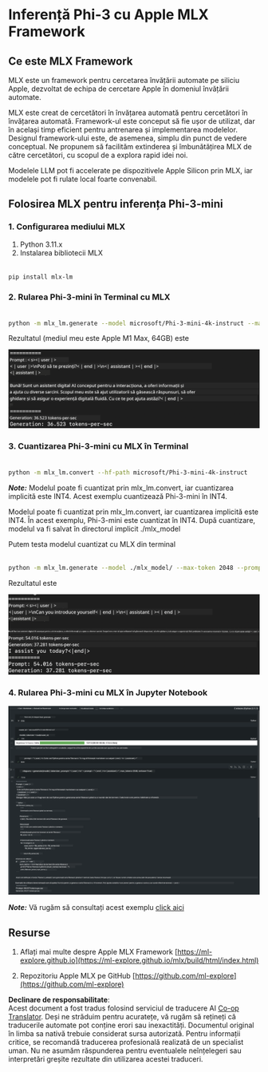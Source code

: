 <!--
CO_OP_TRANSLATOR_METADATA:
{
  "original_hash": "dcb656f3d206fc4968e236deec5d4384",
  "translation_date": "2025-07-17T10:09:16+00:00",
  "source_file": "md/03.FineTuning/03.Inference/MLX_Inference.md",
  "language_code": "ro"
}
-->
# **Inferență Phi-3 cu Apple MLX Framework**

## **Ce este MLX Framework**

MLX este un framework pentru cercetarea învățării automate pe siliciu Apple, dezvoltat de echipa de cercetare Apple în domeniul învățării automate.

MLX este creat de cercetători în învățarea automată pentru cercetători în învățarea automată. Framework-ul este conceput să fie ușor de utilizat, dar în același timp eficient pentru antrenarea și implementarea modelelor. Designul framework-ului este, de asemenea, simplu din punct de vedere conceptual. Ne propunem să facilităm extinderea și îmbunătățirea MLX de către cercetători, cu scopul de a explora rapid idei noi.

Modelele LLM pot fi accelerate pe dispozitivele Apple Silicon prin MLX, iar modelele pot fi rulate local foarte convenabil.

## **Folosirea MLX pentru inferența Phi-3-mini**

### **1. Configurarea mediului MLX**

1. Python 3.11.x  
2. Instalarea bibliotecii MLX

```bash

pip install mlx-lm

```

### **2. Rularea Phi-3-mini în Terminal cu MLX**

```bash

python -m mlx_lm.generate --model microsoft/Phi-3-mini-4k-instruct --max-token 2048 --prompt  "<|user|>\nCan you introduce yourself<|end|>\n<|assistant|>"

```

Rezultatul (mediul meu este Apple M1 Max, 64GB) este

![Terminal](../../../../../translated_images/01.5cf57df8f7407cf9281c0237f4e69c3728b8817253aad0835d14108b07c83c88.ro.png)

### **3. Cuantizarea Phi-3-mini cu MLX în Terminal**

```bash

python -m mlx_lm.convert --hf-path microsoft/Phi-3-mini-4k-instruct

```

***Note:*** Modelul poate fi cuantizat prin mlx_lm.convert, iar cuantizarea implicită este INT4. Acest exemplu cuantizează Phi-3-mini în INT4.

Modelul poate fi cuantizat prin mlx_lm.convert, iar cuantizarea implicită este INT4. În acest exemplu, Phi-3-mini este cuantizat în INT4. După cuantizare, modelul va fi salvat în directorul implicit ./mlx_model

Putem testa modelul cuantizat cu MLX din terminal

```bash

python -m mlx_lm.generate --model ./mlx_model/ --max-token 2048 --prompt  "<|user|>\nCan you introduce yourself<|end|>\n<|assistant|>"

```

Rezultatul este

![INT4](../../../../../translated_images/02.7b188681a8eadbc111aba8d8006e4b3671788947a99a46329261e169dd2ec29f.ro.png)

### **4. Rularea Phi-3-mini cu MLX în Jupyter Notebook**

![Notebook](../../../../../translated_images/03.b9705a3a5aaa89f9eb0ca04c1a4565dfe4a5e8cc68604227d2eab149fef1d3c7.ro.png)

***Note:*** Vă rugăm să consultați acest exemplu [click aici](../../../../../code/03.Inference/MLX/MLX_DEMO.ipynb)

## **Resurse**

1. Aflați mai multe despre Apple MLX Framework [https://ml-explore.github.io](https://ml-explore.github.io/mlx/build/html/index.html)

2. Repozitoriu Apple MLX pe GitHub [https://github.com/ml-explore](https://github.com/ml-explore)

**Declinare de responsabilitate**:  
Acest document a fost tradus folosind serviciul de traducere AI [Co-op Translator](https://github.com/Azure/co-op-translator). Deși ne străduim pentru acuratețe, vă rugăm să rețineți că traducerile automate pot conține erori sau inexactități. Documentul original în limba sa nativă trebuie considerat sursa autorizată. Pentru informații critice, se recomandă traducerea profesională realizată de un specialist uman. Nu ne asumăm răspunderea pentru eventualele neînțelegeri sau interpretări greșite rezultate din utilizarea acestei traduceri.